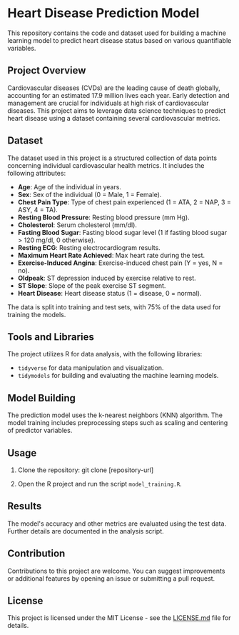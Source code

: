 # Heart Disease Prediction Model

This repository contains the code and dataset used for building a machine learning model to predict heart disease status based on various quantifiable variables.

## Project Overview

Cardiovascular diseases (CVDs) are the leading cause of death globally, accounting for an estimated 17.9 million lives each year. Early detection and management are crucial for individuals at high risk of cardiovascular diseases. This project aims to leverage data science techniques to predict heart disease using a dataset containing several cardiovascular metrics.

## Dataset

The dataset used in this project is a structured collection of data points concerning individual cardiovascular health metrics. It includes the following attributes:

- **Age**: Age of the individual in years.
- **Sex**: Sex of the individual (0 = Male, 1 = Female).
- **Chest Pain Type**: Type of chest pain experienced (1 = ATA, 2 = NAP, 3 = ASY, 4 = TA).
- **Resting Blood Pressure**: Resting blood pressure (mm Hg).
- **Cholesterol**: Serum cholesterol (mm/dl).
- **Fasting Blood Sugar**: Fasting blood sugar level (1 if fasting blood sugar > 120 mg/dl, 0 otherwise).
- **Resting ECG**: Resting electrocardiogram results.
- **Maximum Heart Rate Achieved**: Max heart rate during the test.
- **Exercise-Induced Angina**: Exercise-induced chest pain (Y = yes, N = no).
- **Oldpeak**: ST depression induced by exercise relative to rest.
- **ST Slope**: Slope of the peak exercise ST segment.
- **Heart Disease**: Heart disease status (1 = disease, 0 = normal).

The data is split into training and test sets, with 75% of the data used for training the models.

## Tools and Libraries

The project utilizes R for data analysis, with the following libraries:
- `tidyverse` for data manipulation and visualization.
- `tidymodels` for building and evaluating the machine learning models.

## Model Building

The prediction model uses the k-nearest neighbors (KNN) algorithm. The model training includes preprocessing steps such as scaling and centering of predictor variables.

## Usage

1. Clone the repository:
git clone [repository-url]

2. Open the R project and run the script `model_training.R`.

## Results

The model's accuracy and other metrics are evaluated using the test data. Further details are documented in the analysis script.

## Contribution

Contributions to this project are welcome. You can suggest improvements or additional features by opening an issue or submitting a pull request.

## License

This project is licensed under the MIT License - see the [LICENSE.md](LICENSE.md) file for details.
